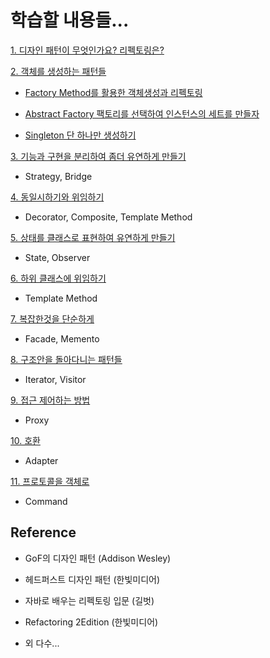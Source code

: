 # 학습할 내용들...

[1. 디자인 패턴이 무엇인가요? 리펙토링은?](https://gitlab.com/k3144/designpattern/-/blob/main/ch01/README.md)

[2. 객체를 생성하는 패턴들](https://gitlab.com/k3144/designpattern/-/blob/main/ch02/README.md)

  - [Factory Method를 활용한 객체생성과 리펙토링](https://gitlab.com/k3144/designpattern/-/blob/main/ch02/02-01/README.md) 
  
  - [Abstract Factory 팩토리를 선택하여 인스턴스의 세트를 만들자](https://gitlab.com/k3144/designpattern/-/blob/main/ch02/02-02/README.md) 
  
  - [Singleton 단 하나만 생성하기](https://gitlab.com/k3144/designpattern/-/blob/main/ch02/02-03/README.md)

[3. 기능과 구현을 분리하여 좀더 유연하게 만들기](https://gitlab.com/k3144/designpattern/-/blob/main/ch03/README.md)

  - Strategy, Bridge

[4. 동일시하기와 위임하기](https://gitlab.com/k3144/designpattern/-/blob/main/ch04/README.md)
  
  - Decorator, Composite, Template Method

[5. 상태를 클래스로 표현하여 유연하게 만들기](https://gitlab.com/k3144/designpattern/-/blob/main/ch05/README.md)

  - State, Observer

[6. 하위 클래스에 위임하기](https://gitlab.com/k3144/designpattern/-/blob/main/ch06/README.md)

  - Template Method

[7. 복잡한것을 단순하게](https://gitlab.com/k3144/designpattern/-/blob/main/ch07/README.md)

  - Facade, Memento 

[8. 구조안을 돌아다니는 패턴들](https://gitlab.com/k3144/designpattern/-/blob/main/ch08/README.md)

  - Iterator, Visitor

[9. 접근 제어하는 방법](https://gitlab.com/k3144/designpattern/-/blob/main/ch09/README.md)

  - Proxy
  
[10. 호환](https://gitlab.com/k3144/designpattern/-/blob/main/ch10/README.md)

  - Adapter

[11. 프로토콜을 객체로](https://gitlab.com/k3144/designpattern/-/blob/main/ch11/README.md)

  - Command


## Reference

 - GoF의 디자인 패턴 (Addison Wesley)

 - 헤드퍼스트 디자인 패턴 (한빛미디어) 
 
 - 자바로 배우는 리펙토링 입문 (길벗)

 - Refactoring 2Edition (한빛미디어)

 - 외 다수...
 

